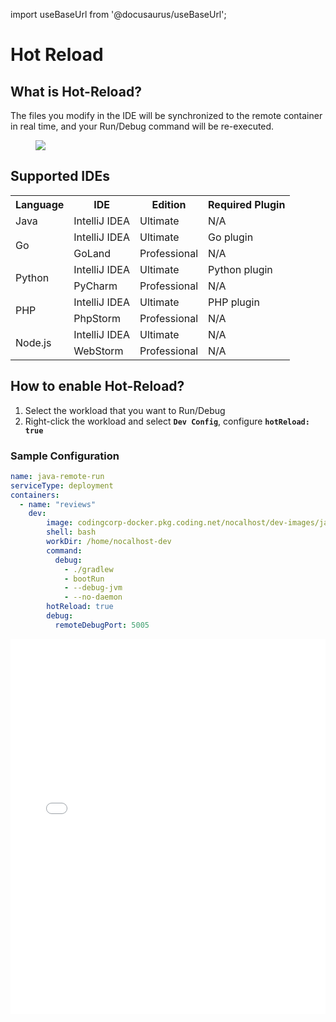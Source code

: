 import useBaseUrl from '@docusaurus/useBaseUrl';

# Hot Reload

## What is Hot-Reload?

The files you modify in the IDE will be synchronized to the remote container in real time, and your Run/Debug command will be re-executed.

<figure className="img-frame">
  <img className="gif-img" src={useBaseUrl('/img/debug/hotreload.gif')} />
</figure>

## Supported IDEs

<table>
  <tbody>
    <tr>
      <th>Language</th>
      <th>IDE</th>
      <th>Edition</th>
      <th>Required Plugin</th>
    </tr>
    <tr>
      <td>Java</td>
      <td>IntelliJ IDEA</td>
      <td>Ultimate</td>
      <td>N/A</td>
    </tr>
    <tr>
      <td rowSpan="2">Go</td>
      <td>IntelliJ IDEA</td>
      <td>Ultimate</td>
      <td>Go plugin</td>
    </tr>
    <tr>
      <td>GoLand</td>
      <td>Professional</td>
      <td>N/A</td>
    </tr>
    <tr>
      <td rowSpan="2">Python</td>
      <td>IntelliJ IDEA</td>
      <td>Ultimate</td>
      <td>Python plugin</td>
    </tr>
    <tr>
      <td>PyCharm</td>
      <td>Professional</td>
      <td>N/A</td>
    </tr>
    <tr>
      <td rowSpan="2">PHP</td>
      <td>IntelliJ IDEA</td>
      <td>Ultimate</td>
      <td>PHP plugin</td>
    </tr>
    <tr>
      <td>PhpStorm</td>
      <td>Professional</td>
      <td>N/A</td>
    </tr>
    <tr>
      <td rowSpan="2">Node.js</td>
      <td>IntelliJ IDEA</td>
      <td>Ultimate</td>
      <td>N/A</td>
    </tr>
    <tr>
      <td>WebStorm</td>
      <td>Professional</td>
      <td>N/A</td>
    </tr>
  </tbody>
</table>

## How to enable Hot-Reload?

1. Select the workload that you want to Run/Debug
2. Right-click the workload and select **`Dev Config`**, configure **`hotReload: true`**

### Sample Configuration

```yaml {15} title="Nocalhost Configs"
name: java-remote-run
serviceType: deployment
containers:
  - name: "reviews"
    dev:
        image: codingcorp-docker.pkg.coding.net/nocalhost/dev-images/java:latest
        shell: bash
        workDir: /home/nocalhost-dev
        command:
          debug:
            - ./gradlew
            - bootRun
            - --debug-jvm
            - --no-daemon
        hotReload: true
        debug:
          remoteDebugPort: 5005

```

<iframe width="100%" height="600" src="//player.bilibili.com/player.html?aid=335688273&bvid=BV1sR4y1p7RM&cid=415232002&page=1" scrolling="no" border="0" frameborder="no" framespacing="0" allowfullscreen="true"> </iframe>


